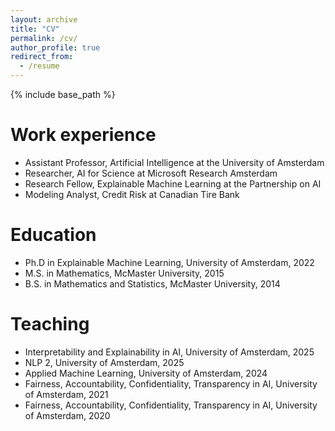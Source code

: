 ```yaml
---
layout: archive
title: "CV"
permalink: /cv/
author_profile: true
redirect_from:
  - /resume
---
```


{% include base_path %}



Work experience
======
* Assistant Professor, Artificial Intelligence at the University of Amsterdam
* Researcher, AI for Science at Microsoft Research Amsterdam
* Research Fellow, Explainable Machine Learning at the Partnership on AI
* Modeling Analyst, Credit Risk at Canadian Tire Bank

Education
======
* Ph.D in Explainable Machine Learning, University of Amsterdam, 2022
* M.S. in Mathematics, McMaster University, 2015
* B.S. in Mathematics and Statistics, McMaster University, 2014




Teaching
======
* Interpretability and Explainability in AI, University of Amsterdam, 2025
* NLP 2, University of Amsterdam, 2025
* Applied Machine Learning, University of Amsterdam, 2024
* Fairness, Accountability, Confidentiality, Transparency in AI, University of Amsterdam, 2021
* Fairness, Accountability, Confidentiality, Transparency in AI, University of Amsterdam, 2020
